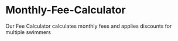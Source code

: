 # Monthly-Fee-Calculator
Our Fee Calculator calculates monthly fees and applies discounts for multiple swimmers

